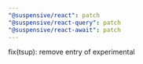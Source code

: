 ```yaml
---
"@suspensive/react": patch
"@suspensive/react-query": patch
"@suspensive/react-await": patch
---
```


fix(tsup): remove entry of experimental

